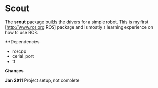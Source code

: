 # Scout 

The **scout** package builds the drivers for a simple robot. This is my first [http://www.ros.org ROS] package and is mostly a learning experience on how to use ROS. 

**Dependencies

* roscpp
* cerial_port
* tf

**Changes**

**Jan 2011** Project setup, not complete